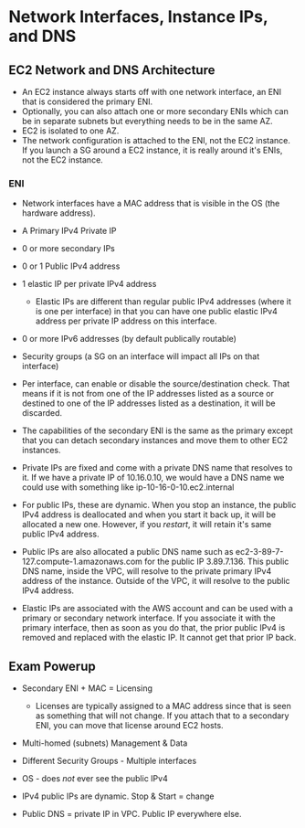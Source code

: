 # Network Interfaces, Instance IPs, and DNS

## EC2 Network and DNS Architecture

- An EC2 instance always starts off with one network interface, an ENI that is considered the primary ENI.
- Optionally, you can also attach one or more secondary ENIs which can be in separate subnets but everything needs to be in the same AZ.
- EC2 is isolated to one AZ.
- The network configuration is attached to the ENI, not the EC2 instance. If you launch a SG around a EC2 instance, it is really around it's ENIs, not the EC2 instance.

### ENI
- Network interfaces have a MAC address that is visible in the OS (the hardware address).
- A Primary IPv4 Private IP
- 0 or more secondary IPs
- 0 or 1 Public IPv4 address
- 1 elastic IP per private IPv4 address
  - Elastic IPs are different than regular public IPv4 addresses (where it is one per interface) in that you can have one public elastic IPv4 address per private IP address on this interface.
- 0 or more IPv6 addresses (by default publically routable)
- Security groups (a SG on an interface will impact all IPs on that interface)
- Per interface, can enable or disable the source/destination check. That means if it is not from one of the IP addresses listed as a source or destined to one of the IP addresses listed as a destination, it will be discarded.

- The capabilities of the secondary ENI is the same as the primary except that you can detach secondary instances and move them to other EC2 instances.

- Private IPs are fixed and come with a private DNS name that resolves to it. If we have a private IP of 10.16.0.10, we would have a DNS name we could use with something like ip-10-16-0-10.ec2.internal

- For public IPs, these are dynamic. When you stop an instance, the public IPv4 address is deallocated and when you start it back up, it will be allocated a new one. However, if you _restart_, it will retain it's same public IPv4 address.

- Public IPs are also allocated a public DNS name such as ec2-3-89-7-127.compute-1.amazonaws.com for the public IP 3.89.7.136. This public DNS name, inside the VPC, will resolve to the private primary IPv4 address of the instance. Outside of the VPC, it will resolve to the public IPv4 address.

- Elastic IPs are associated with the AWS account and can be used with a primary or secondary network interface. If you associate it with the primary interface, then as soon as you do that, the prior public IPv4 is removed and replaced with the elastic IP. It cannot get that prior IP back.

## Exam Powerup

- Secondary ENI + MAC = Licensing
  - Licenses are typically assigned to a MAC address since that is seen as something that will not change. If you attach that to a secondary ENI, you can move that license around EC2 hosts.

- Multi-homed (subnets) Management & Data

- Different Security Groups - Multiple interfaces

- OS - does _not_ ever see the public IPv4

- IPv4 public IPs are dynamic. Stop & Start = change

- Public DNS = private IP in VPC. Public IP everywhere else.
